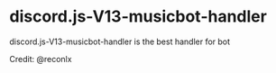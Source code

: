 # discord.js-V13-musicbot-handler
discord.js-V13-musicbot-handler is the best handler for bot

Credit: @reconlx

